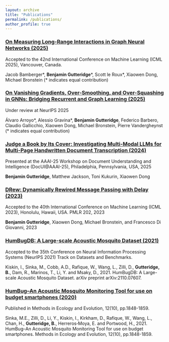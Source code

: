 ```yaml
---
layout: archive
title: "Publications"
permalink: /publications/
author_profile: true
---
```

### [On Measuring Long-Range Interactions in Graph Neural Networks (2025)](https://arxiv.org/abs/2506.05971)

Accepted to the 42nd International Conference on Machine Learning (ICML 2025), Vancouver, Canada.

Jacob Bamberger\*, **Benjamin Gutteridge**\*, Scott le Roux\*, Xiaowen Dong, Michael Bronstein (\* indicates equal contribution)

### [On Vanishing Gradients, Over-Smoothing, and Over-Squashing in GNNs: Bridging Recurrent and Graph Learning (2025)](https://arxiv.org/abs/2502.10818)

Under review at NeurIPS 2025

Álvaro Arroyo\*, Alessio Gravina\*, **Benjamin Gutteridge**, Federico Barbero, Claudio Gallicchio, Xiaowen Dong, Michael Bronstein, Pierre Vandergheynst (\* indicates equal contribution)

### [Judge a Book by Its Cover: Investigating Multi-Modal LLMs for Multi-Page Handwritten Document Transcription (2024)](https://arxiv.org/abs/2502.20295)

Presented at the AAAI-25 Workshop on Document Understanding and Intelligence (DocUI@AAAI-25), Philadelphia, Pennsylvania, USA, 2025

**Benjamin Gutteridge**, Matthew Jackson, Toni Kukurin, Xiaowen Dong


### [DRew: Dynamically Rewired Message Passing with Delay (2023)](https://arxiv.org/abs/2305.08018)

Accepted to the 40th International Conference on Machine Learning (ICML 2023), Honolulu, Hawaii, USA. PMLR 202, 2023

**Benjamin Gutteridge**, Xiaowen Dong, Michael Bronstein, and Francesco Di Giovanni, 2023

### [HumBugDB: A Large-scale Acoustic Mosquito Dataset (2021)](https://arxiv.org/abs/2110.07607) 

Accepted to the 35th Conference on Neural Information Processing Systems (NeurIPS 2021) Track on Datasets and Benchmarks.

Kiskin, I., Sinka, M., Cobb, A.D., Rafique, W., Wang, L., Zilli, D., **Gutteridge, B.**, Dam, R., Marinos, T., Li, Y. and Msaky, D., 2021. HumBugDB: A Large-scale Acoustic Mosquito Dataset. arXiv preprint arXiv:2110.07607.

### [HumBug–An Acoustic Mosquito Monitoring Tool for use on budget smartphones (2020)](https://besjournals.onlinelibrary.wiley.com/doi/full/10.1111/2041-210X.13663)

Published in Methods in Ecology and Evolution, 12(10), pp.1848-1859.

Sinka, M.E., Zilli, D., Li, Y., Kiskin, I., Kirkham, D., Rafique, W., Wang, L., Chan, H., **Gutteridge, B.**, Herreros‐Moya, E. and Portwood, H., 2021. HumBug–An Acoustic Mosquito Monitoring Tool for use on budget smartphones. Methods in Ecology and Evolution, 12(10), pp.1848-1859.

<!---
{% if author.googlescholar %}
  You can also find my articles on <u><a href="{{author.googlescholar}}">my Google Scholar profile</a>.</u>
{% endif %}

{% include base_path %}

{% for post in site.publications reversed %}
  {% include archive-single.html %}
{% endfor %}
-->



